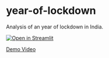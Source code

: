 # year-of-lockdown
Analysis of an year of lockdown in India.

[![Open in Streamlit](https://static.streamlit.io/badges/streamlit_badge_black_white.svg)](https://share.streamlit.io/kewalmishra/year-of-lockdown/main/st_app.py)

[Demo Video](https://github.com/KewalMishra/year-of-lockdown/blob/main/Streamlit_lockdown_dashboard_demo.mp4)
